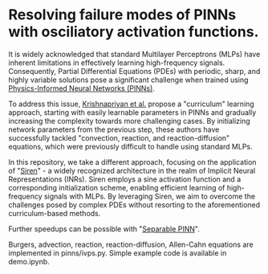 # Resolving failure modes of PINNs with osciliatory activation functions.

It is widely acknowledged that standard Multilayer Perceptrons (MLPs) have inherent limitations in effectively learning high-frequency signals.
Consequently, Partial Differential Equations (PDEs) with periodic, sharp, and highly variable solutions pose a significant challenge when trained using [Physics-Informed Neural Networks (PINNs)](https://doi.org/10.1016/j.jcp.2018.10.045).

To address this issue, [Krishnapriyan et al.](https://arxiv.org/abs/2109.01050) propose a "curriculum" learning approach, starting with easily learnable parameters in PINNs and gradually increasing the complexity towards more challenging cases. 
By initializing network parameters from the previous step, these authors have successfully tackled "convection, reaction, and reaction-diffusion" equations, which were previously difficult to handle using standard MLPs.

In this repository, we take a different approach, focusing on the application of "[Siren](https://arxiv.org/abs/2006.09661)" - a widely recognized architecture in the realm of Implicit Neural Representations (INRs). 
Siren employs a sine activation function and a corresponding initialization scheme, enabling efficient learning of high-frequency signals with MLPs. 
By leveraging Siren, we aim to overcome the challenges posed by complex PDEs without resorting to the aforementioned curriculum-based methods.

Further speedups can be possible with "[Separable PINN](https://arxiv.org/abs/2211.08761)".

Burgers, advection, reaction, reaction-diffusion, Allen-Cahn equations are implemented in pinns/ivps.py.
Simple example code is available in demo.ipynb.